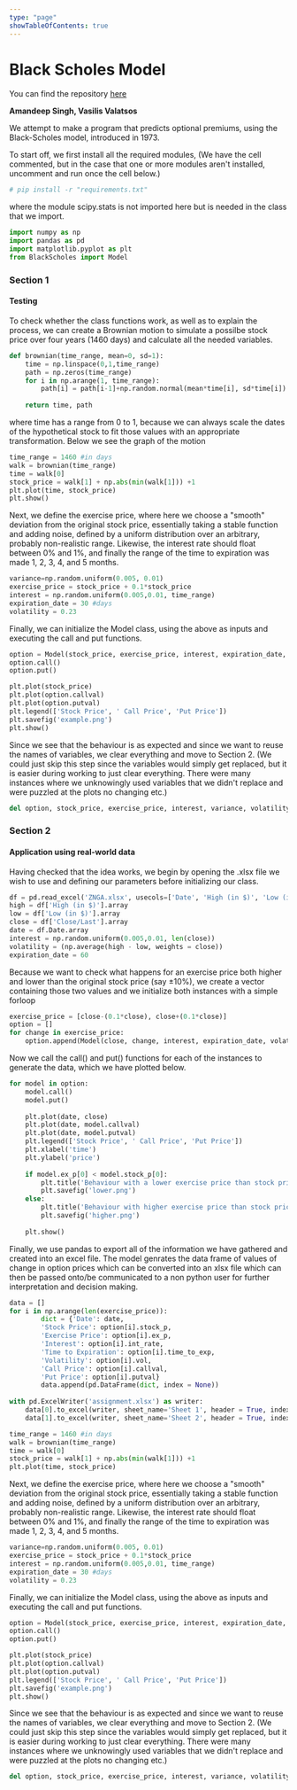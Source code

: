 ```yaml
---
type: "page"
showTableOfContents: true
---
```


# Black Scholes Model


You can find the repository [here](https://github.com/aethrvmn/Black-Scholes-Model)

**Amandeep Singh, Vasilis Valatsos**

We attempt to make a program that predicts optional premiums, using the Black-Scholes model, introduced in 1973.

To start off, we first install all the required modules, (We have the cell commented, but in the case that one or more modules aren't installed, uncomment and run once the cell below.)


```python
# pip install -r "requirements.txt"
```

where the module scipy.stats is not imported here but is needed in the class that we import.


```python
import numpy as np
import pandas as pd
import matplotlib.pyplot as plt
from BlackScholes import Model
```

### Section 1

#### Testing

To check whether the class functions work, as well as to explain the process, we can create a Brownian motion to simulate a possilbe stock price over four years (1460 days) and calculate all the needed variables.


```python
def brownian(time_range, mean=0, sd=1):
    time = np.linspace(0,1,time_range)
    path = np.zeros(time_range)
    for i in np.arange(1, time_range):
        path[i] = path[i-1]+np.random.normal(mean*time[i], sd*time[i])
    
    return time, path
```

where time has a range from 0 to 1, because we can always scale the dates of the hypothetical stock to fit those values with an appropriate transformation. Below we see the graph of the motion


```python
time_range = 1460 #in days
walk = brownian(time_range)
time = walk[0]
stock_price = walk[1] + np.abs(min(walk[1])) +1
plt.plot(time, stock_price)
plt.show()
```


Next, we define the exercise price, where here we choose a "smooth" deviation from the original stock price, essentially taking a stable function and adding noise, defined by a uniform distribution over an arbitrary, probably non-realistic range. Likewise, the interest rate should float between 0% and 1%, and finally the range of the time to expiration was made 1, 2, 3, 4, and 5 months.


```python
variance=np.random.uniform(0.005, 0.01)
exercise_price = stock_price + 0.1*stock_price
interest = np.random.uniform(0.005,0.01, time_range)
expiration_date = 30 #days
volatility = 0.23
```

Finally, we can initialize the Model class, using the above as inputs and executing the call and put functions.


```python
option = Model(stock_price, exercise_price, interest, expiration_date, volatility)
option.call()
option.put()
```


```python
plt.plot(stock_price)
plt.plot(option.callval)
plt.plot(option.putval)
plt.legend(['Stock Price', ' Call Price', 'Put Price'])
plt.savefig('example.png')
plt.show()
```



Since we see that the behaviour is as expected and since we want to reuse the names of variables, we clear everything and move to Section 2. (We could just skip this step since the variables would simply get replaced, but it is easier during working to just clear everything. There were many instances where we unknowingly used variables that we didn't replace and were puzzled at the plots no changing etc.)


```python
del option, stock_price, exercise_price, interest, variance, volatility, walk, time_range, time, expiration_date
```

### Section 2

#### Application using real-world data

Having checked that the idea works, we begin by opening the .xlsx file we wish to use and defining our parameters before initializing our class.


```python
df = pd.read_excel('ZNGA.xlsx', usecols=['Date', 'High (in $)', 'Low (in $)', 'Close/Last', 'Difference of High and Low'])
high = df['High (in $)'].array
low = df['Low (in $)'].array
close = df['Close/Last'].array
date = df.Date.array
interest = np.random.uniform(0.005,0.01, len(close))
volatility = (np.average(high - low, weights = close))
expiration_date = 60
```

Because we want to check what happens for an exercise price both higher and lower than the original stock price (say ±10%), we create a vector containing those two values and we initialize both instances with a simple forloop


```python
exercise_price = [close-(0.1*close), close+(0.1*close)]
option = []
for change in exercise_price:
    option.append(Model(close, change, interest, expiration_date, volatility))
```

Now we call the call() and put() functions for each of the instances to generate the data, which we have plotted below.


```python
for model in option:
    model.call()
    model.put()
    
    plt.plot(date, close)
    plt.plot(date, model.callval)
    plt.plot(date, model.putval)
    plt.legend(['Stock Price', ' Call Price', 'Put Price'])
    plt.xlabel('time')
    plt.ylabel('price')
    
    if model.ex_p[0] < model.stock_p[0]:
        plt.title('Behaviour with a lower exercise price than stock price')
        plt.savefig('lower.png')
    else:
        plt.title('Behaviour with higher exercise price than stock price')
        plt.savefig('higher.png')
    
    plt.show()
```


Finally, we use pandas to export all of the information we have gathered and created into an excel file. The model genrates the data frame of values of change in option prices which can be converted into an xlsx file which can then be
passed onto/be communicated to a non python user for further interpretation and decision making.


```python
data = []
for i in np.arange(len(exercise_price)):
        dict = {'Date': date,
        'Stock Price': option[i].stock_p,
        'Exercise Price': option[i].ex_p,
        'Interest': option[i].int_rate,
        'Time to Expiration': option[i].time_to_exp,
        'Volatility': option[i].vol,
        'Call Price': option[i].callval,
        'Put Price': option[i].putval}
        data.append(pd.DataFrame(dict, index = None))
        
with pd.ExcelWriter('assignment.xlsx') as writer:  
    data[0].to_excel(writer, sheet_name='Sheet 1', header = True, index = False)
    data[1].to_excel(writer, sheet_name='Sheet 2', header = True, index = False)
```

```python
time_range = 1460 #in days
walk = brownian(time_range)
time = walk[0]
stock_price = walk[1] + np.abs(min(walk[1])) +1
plt.plot(time, stock_price)
```



Next, we define the exercise price, where here we choose a "smooth" deviation from the original stock price, essentially taking a stable function and adding noise, defined by a uniform distribution over an arbitrary, probably non-realistic range. Likewise, the interest rate should float between 0% and 1%, and finally the range of the time to expiration was made 1, 2, 3, 4, and 5 months.


```python
variance=np.random.uniform(0.005, 0.01)
exercise_price = stock_price + 0.1*stock_price
interest = np.random.uniform(0.005,0.01, time_range)
expiration_date = 30 #days
volatility = 0.23
```

Finally, we can initialize the Model class, using the above as inputs and executing the call and put functions.


```python
option = Model(stock_price, exercise_price, interest, expiration_date, volatility)
option.call()
option.put()
```


```python
plt.plot(stock_price)
plt.plot(option.callval)
plt.plot(option.putval)
plt.legend(['Stock Price', ' Call Price', 'Put Price'])
plt.savefig('example.png')
plt.show()
```


Since we see that the behaviour is as expected and since we want to reuse the names of variables, we clear everything and move to Section 2. (We could just skip this step since the variables would simply get replaced, but it is easier during working to just clear everything. There were many instances where we unknowingly used variables that we didn't replace and were puzzled at the plots no changing etc.)


```python
del option, stock_price, exercise_price, interest, variance, volatility, walk, time_range, time, expiration_date
```
